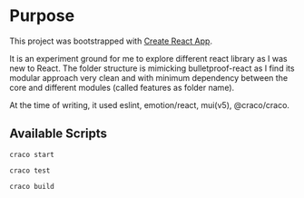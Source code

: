 # Purpose

This project was bootstrapped with [Create React App](https://github.com/facebook/create-react-app).

It is an experiment ground for me to explore different react library as I was new to React. The folder structure is mimicking bulletproof-react as I find its modular approach very clean and with minimum dependency between the core and different modules (called features as folder name).

At the time of writing, it used eslint, emotion/react, mui(v5), @craco/craco.

## Available Scripts

`craco start`

`craco test`

`craco build`
